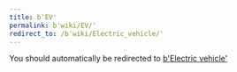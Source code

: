 ```yaml
---
title: b'EV'
permalink: b'wiki/EV/'
redirect_to: /b'wiki/Electric_vehicle/'
---
```


You should automatically be redirected to [b'Electric vehicle'](/b'wiki/Electric_vehicle/')
